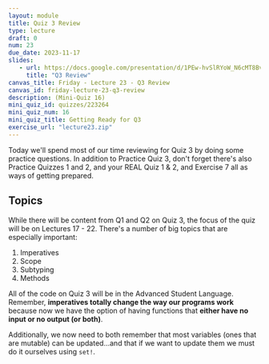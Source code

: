 ```yaml
---
layout: module
title: Quiz 3 Review
type: lecture
draft: 0
num: 23
due_date: 2023-11-17
slides:
   - url: https://docs.google.com/presentation/d/1PEw-hvSlRYoW_N6cMT8BvB5fZNeGmnyYz8NLhNIBk8o/edit?usp=sharing
     title: "Q3 Review"
canvas_title: Friday - Lecture 23 - Q3 Review
canvas_id: friday-lecture-23-q3-review
description: (Mini-Quiz 16)
mini_quiz_id: quizzes/223264
mini_quiz_num: 16
mini_quiz_title: Getting Ready for Q3
exercise_url: "lecture23.zip"
---
```


Today we'll spend most of our time reviewing for Quiz 3 by doing some practice questions. In addition to Practice Quiz 3, don't forget there's also Practice Quizzes 1 and 2, and your REAL Quiz 1 & 2, and Exercise 7 all as ways of getting prepared.

## Topics

While there will be content from Q1 and Q2 on Quiz 3, the focus of the quiz will be on Lectures 17 - 22. There's a number of big topics that are especially important:

1. Imperatives
2. Scope
3. Subtyping
4. Methods

All of the code on Quiz 3 will be in the Advanced Student Language. Remember, **imperatives totally change the way our programs work** because now we have the option of having functions that **either have no input or no output (or both)**.

Additionally, we now need to both remember that most variables (ones that are mutable) can be updated...and that if we want to update them we must do it ourselves using `set!`.
